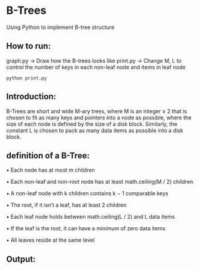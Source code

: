 # B-Trees
Using Python to implement B-tree structure

## How to run:
graph.py -> Draw how the B-trees looks like
print.py -> Change M, L to control the number of keys in each non-leaf node and items in leaf node
```
python print.py
```

## Introduction:
B-Trees are short and wide M-ary trees, where M is an integer ≥ 2 that is chosen to fit as many keys and pointers into a node as possible, where the size of each node is defined by the size of a disk block. Similarly, the constant L is chosen to pack as many data items as possible into a disk block.

## definition of a B-Tree:
• Each node has at most m children

• Each non-leaf and non-root node has at least math.ceiling(M / 2) children

• A non-leaf node with k children contains k − 1 comparable keys

• The root, if it isn’t a leaf, has at least 2 children

• Each leaf node holds between math.ceiling(L / 2) and L data items

• If the leaf is the root, it can have a minimum of zero data items

• All leaves reside at the same level

## Output:
